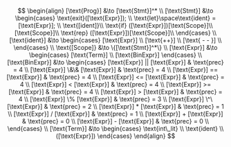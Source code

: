 $$
\begin{align}
[\text{Prog}] &\to [\text{Stmt}]^* \\
[\text{Stmt}] &\to
\begin{cases}
\text{exit}([\text{Expr}]); \\
\text{let}\space\text{ident} = [\text{Expr}]; \\
\text{[ident]}\\
\text{if} ([\text{Expr}])[\text{Scope}]\\
[\text{Scope}]\\
\text{rep} ([\text{Expr}])[\text{Scope}]\\
\end{cases} \\
[\text{ident}] &\to
\begin{cases}
[\text{Expr}] \\
[\text{++}] \\
[\text{ - - }] \\
\end{cases} \\
\text{[Scope]} &\to \{[\text{Stmt}]^*\} \\
[\text{Expr}] &\to
\begin{cases}
[\text{Term}] \\
[\text{BinExpr}]
\end{cases} \\
[\text{BinExpr}] &\to
\begin{cases}
[\text{Expr}] || [\text{Expr}] & \text{prec} = 4 \\
[\text{Expr}] \&\& [\text{Expr}] & \text{prec} = 4 \\
[\text{Expr}] == [\text{Expr}] & \text{prec} = 4 \\
[\text{Expr}] <= [\text{Expr}] & \text{prec} = 4 \\
[\text{Expr}] < [\text{Expr}] & \text{prec} = 4 \\
[\text{Expr}] >= [\text{Expr}] & \text{prec} = 4 \\
[\text{Expr}] > [\text{Expr}] & \text{prec} = 4 \\
[\text{Expr}] \% [\text{Expr}] & \text{prec} = 3 \\
[\text{Expr}] \^\ [\text{Expr}] & \text{prec} = 2 \\
[\text{Expr}] * [\text{Expr}] & \text{prec} = 1 \\
[\text{Expr}] / [\text{Expr}] & \text{prec} = 1 \\
[\text{Expr}] + [\text{Expr}] & \text{prec} = 0 \\
[\text{Expr}] - [\text{Expr}] & \text{prec} = 0 \\
\end{cases} \\
[\text{Term}] &\to
\begin{cases}
\text{int\_lit} \\
\text{ident} \\
([\text{Expr}])
\end{cases}
\end{align}
$$